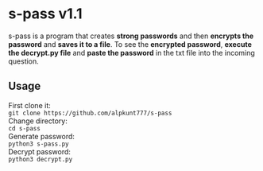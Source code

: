 # s-pass v1.1
s-pass is a program that creates **strong passwords** and then **encrypts the password** and **saves it to a file**. To see the **encrypted password**, **execute the decrypt.py file** and **paste the password** in the txt file into the incoming question.


## Usage

First clone it: \
`git clone https://github.com/alpkunt777/s-pass` \
Change directory: \
`cd s-pass` \
Generate password: \
`python3 s-pass.py` \
Decrypt password: \
`python3 decrypt.py`
